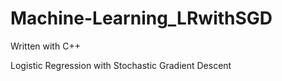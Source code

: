 # Machine-Learning_LRwithSGD
Written with C++

Logistic Regression with Stochastic Gradient Descent 
